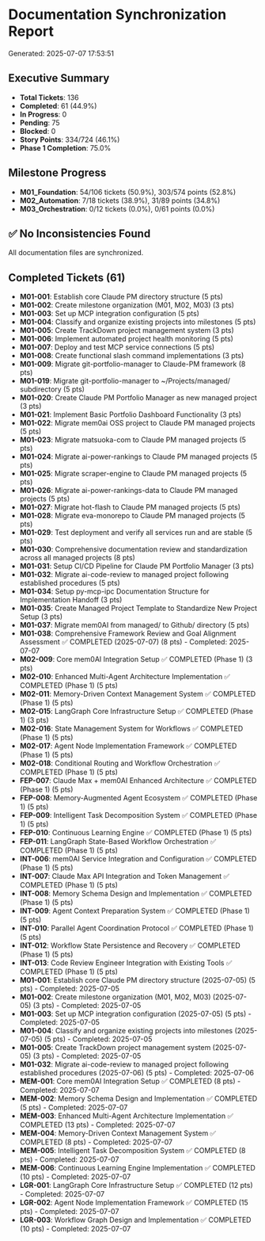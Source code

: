 # Documentation Synchronization Report
Generated: 2025-07-07 17:53:51

## Executive Summary
- **Total Tickets**: 136
- **Completed**: 61 (44.9%)
- **In Progress**: 0
- **Pending**: 75
- **Blocked**: 0
- **Story Points**: 334/724 (46.1%)
- **Phase 1 Completion**: 75.0%

## Milestone Progress
- **M01_Foundation**: 54/106 tickets (50.9%), 303/574 points (52.8%)
- **M02_Automation**: 7/18 tickets (38.9%), 31/89 points (34.8%)
- **M03_Orchestration**: 0/12 tickets (0.0%), 0/61 points (0.0%)

## ✅ No Inconsistencies Found
All documentation files are synchronized.

## Completed Tickets (61)
- **M01-001**: Establish core Claude PM directory structure (5 pts)
- **M01-002**: Create milestone organization (M01, M02, M03) (3 pts)
- **M01-003**: Set up MCP integration configuration (5 pts)
- **M01-004**: Classify and organize existing projects into milestones (5 pts)
- **M01-005**: Create TrackDown project management system (3 pts)
- **M01-006**: Implement automated project health monitoring (5 pts)
- **M01-007**: Deploy and test MCP service connections (5 pts)
- **M01-008**: Create functional slash command implementations (3 pts)
- **M01-009**: Migrate git-portfolio-manager to Claude-PM framework (8 pts)
- **M01-019**: Migrate git-portfolio-manager to ~/Projects/managed/ subdirectory (5 pts)
- **M01-020**: Create Claude PM Portfolio Manager as new managed project (3 pts)
- **M01-021**: Implement Basic Portfolio Dashboard Functionality (3 pts)
- **M01-022**: Migrate mem0ai OSS project to Claude PM managed projects (5 pts)
- **M01-023**: Migrate matsuoka-com to Claude PM managed projects (5 pts)
- **M01-024**: Migrate ai-power-rankings to Claude PM managed projects (5 pts)
- **M01-025**: Migrate scraper-engine to Claude PM managed projects (5 pts)
- **M01-026**: Migrate ai-power-rankings-data to Claude PM managed projects (5 pts)
- **M01-027**: Migrate hot-flash to Claude PM managed projects (5 pts)
- **M01-028**: Migrate eva-monorepo to Claude PM managed projects (5 pts)
- **M01-029**: Test deployment and verify all services run and are stable (5 pts)
- **M01-030**: Comprehensive documentation review and standardization across all managed projects (8 pts)
- **M01-031**: Setup CI/CD Pipeline for Claude PM Portfolio Manager (3 pts)
- **M01-032**: Migrate ai-code-review to managed project following established procedures (5 pts)
- **M01-034**: Setup py-mcp-ipc Documentation Structure for Implementation Handoff (3 pts)
- **M01-035**: Create Managed Project Template to Standardize New Project Setup (3 pts)
- **M01-037**: Migrate mem0AI from managed/ to Github/ directory (5 pts)
- **M01-038**: Comprehensive Framework Review and Goal Alignment Assessment ✅ COMPLETED (2025-07-07) (8 pts) - Completed: 2025-07-07
- **M02-009**: Core mem0AI Integration Setup ✅ COMPLETED (Phase 1) (3 pts)
- **M02-010**: Enhanced Multi-Agent Architecture Implementation ✅ COMPLETED (Phase 1) (5 pts)
- **M02-011**: Memory-Driven Context Management System ✅ COMPLETED (Phase 1) (5 pts)
- **M02-015**: LangGraph Core Infrastructure Setup ✅ COMPLETED (Phase 1) (3 pts)
- **M02-016**: State Management System for Workflows ✅ COMPLETED (Phase 1) (5 pts)
- **M02-017**: Agent Node Implementation Framework ✅ COMPLETED (Phase 1) (5 pts)
- **M02-018**: Conditional Routing and Workflow Orchestration ✅ COMPLETED (Phase 1) (5 pts)
- **FEP-007**: Claude Max + mem0AI Enhanced Architecture ✅ COMPLETED (Phase 1) (5 pts)
- **FEP-008**: Memory-Augmented Agent Ecosystem ✅ COMPLETED (Phase 1) (5 pts)
- **FEP-009**: Intelligent Task Decomposition System ✅ COMPLETED (Phase 1) (5 pts)
- **FEP-010**: Continuous Learning Engine ✅ COMPLETED (Phase 1) (5 pts)
- **FEP-011**: LangGraph State-Based Workflow Orchestration ✅ COMPLETED (Phase 1) (5 pts)
- **INT-006**: mem0AI Service Integration and Configuration ✅ COMPLETED (Phase 1) (5 pts)
- **INT-007**: Claude Max API Integration and Token Management ✅ COMPLETED (Phase 1) (5 pts)
- **INT-008**: Memory Schema Design and Implementation ✅ COMPLETED (Phase 1) (5 pts)
- **INT-009**: Agent Context Preparation System ✅ COMPLETED (Phase 1) (5 pts)
- **INT-010**: Parallel Agent Coordination Protocol ✅ COMPLETED (Phase 1) (5 pts)
- **INT-012**: Workflow State Persistence and Recovery ✅ COMPLETED (Phase 1) (5 pts)
- **INT-013**: Code Review Engineer Integration with Existing Tools ✅ COMPLETED (Phase 1) (5 pts)
- **M01-001**: Establish core Claude PM directory structure (2025-07-05) (5 pts) - Completed: 2025-07-05
- **M01-002**: Create milestone organization (M01, M02, M03) (2025-07-05) (3 pts) - Completed: 2025-07-05
- **M01-003**: Set up MCP integration configuration (2025-07-05) (5 pts) - Completed: 2025-07-05
- **M01-004**: Classify and organize existing projects into milestones (2025-07-05) (5 pts) - Completed: 2025-07-05
- **M01-005**: Create TrackDown project management system (2025-07-05) (3 pts) - Completed: 2025-07-05
- **M01-032**: Migrate ai-code-review to managed project following established procedures (2025-07-06) (5 pts) - Completed: 2025-07-06
- **MEM-001**: Core mem0AI Integration Setup ✅ COMPLETED (8 pts) - Completed: 2025-07-07
- **MEM-002**: Memory Schema Design and Implementation ✅ COMPLETED (5 pts) - Completed: 2025-07-07
- **MEM-003**: Enhanced Multi-Agent Architecture Implementation ✅ COMPLETED (13 pts) - Completed: 2025-07-07
- **MEM-004**: Memory-Driven Context Management System ✅ COMPLETED (8 pts) - Completed: 2025-07-07
- **MEM-005**: Intelligent Task Decomposition System ✅ COMPLETED (8 pts) - Completed: 2025-07-07
- **MEM-006**: Continuous Learning Engine Implementation ✅ COMPLETED (10 pts) - Completed: 2025-07-07
- **LGR-001**: LangGraph Core Infrastructure Setup ✅ COMPLETED (12 pts) - Completed: 2025-07-07
- **LGR-002**: Agent Node Implementation Framework ✅ COMPLETED (15 pts) - Completed: 2025-07-07
- **LGR-003**: Workflow Graph Design and Implementation ✅ COMPLETED (10 pts) - Completed: 2025-07-07
